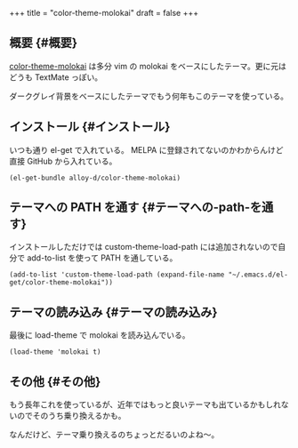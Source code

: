 +++
title = "color-theme-molokai"
draft = false
+++

## 概要 {#概要}

[color-theme-molokai](https://github.com/sonatard/color-theme-molokai) は多分 vim の molokai をベースにしたテーマ。更に元はどうも TextMate っぽい。

ダークグレイ背景をベースにしたテーマでもう何年もこのテーマを使っている。


## インストール {#インストール}

いつも通り el-get で入れている。
MELPA に登録されてないのかわからんけど直接 GitHub から入れている。

```emacs-lisp
(el-get-bundle alloy-d/color-theme-molokai)
```


## テーマへの PATH を通す {#テーマへの-path-を通す}

インストールしただけでは custom-theme-load-path には追加されないので自分で add-to-list を使って PATH を通している。

```emacs-lisp
(add-to-list 'custom-theme-load-path (expand-file-name "~/.emacs.d/el-get/color-theme-molokai"))
```


## テーマの読み込み {#テーマの読み込み}

最後に load-theme で molokai を読み込んでいる。

```emacs-lisp
(load-theme 'molokai t)
```


## その他 {#その他}

もう長年これを使っているが、近年ではもっと良いテーマも出ているかもしれないのでそのうち乗り換えるかも。

なんだけど、テーマ乗り換えるのちょっとだるいのよね〜。
